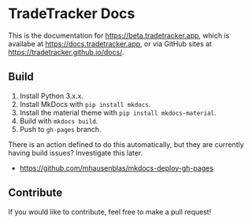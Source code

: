 # TradeTracker Docs

This is the documentation for https://beta.tradetracker.app, which is availabe at https://docs.tradetracker.app, or via GitHub sites at https://tradetracker.github.io/docs/.

## Build

 1. Install Python 3.x.x.
 2. Install MkDocs with `pip install mkdocs`.
 3. Install the material theme with `pip install mkdocs-material`.
 4. Build with `mkdocs build`.
 5. Push to `gh-pages` branch.

There is an action defined to do this automatically, but they are currently having build issues? Investigate this later.

 * https://github.com/mhausenblas/mkdocs-deploy-gh-pages

## Contribute

If you would like to contribute, feel free to make a pull request!
